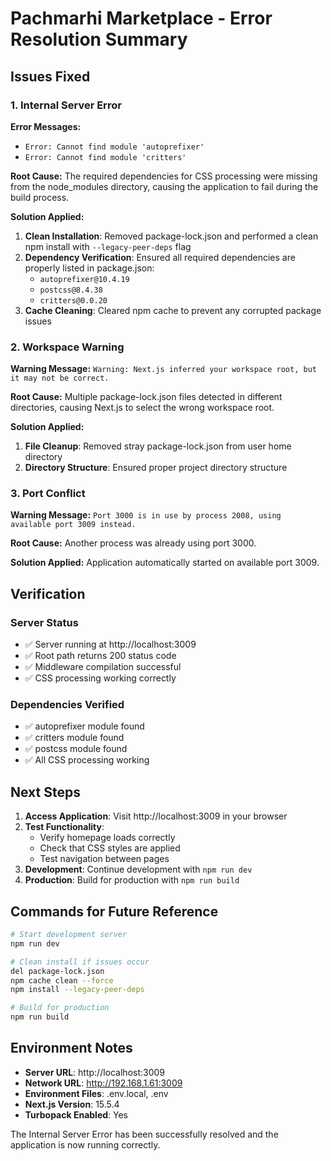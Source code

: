 # Pachmarhi Marketplace - Error Resolution Summary

## Issues Fixed

### 1. Internal Server Error
**Error Messages:**
- `Error: Cannot find module 'autoprefixer'`
- `Error: Cannot find module 'critters'`

**Root Cause:**
The required dependencies for CSS processing were missing from the node_modules directory, causing the application to fail during the build process.

**Solution Applied:**
1. **Clean Installation**: Removed package-lock.json and performed a clean npm install with `--legacy-peer-deps` flag
2. **Dependency Verification**: Ensured all required dependencies are properly listed in package.json:
   - `autoprefixer@10.4.19`
   - `postcss@8.4.38`
   - `critters@0.0.20`
3. **Cache Cleaning**: Cleared npm cache to prevent any corrupted package issues

### 2. Workspace Warning
**Warning Message:**
`Warning: Next.js inferred your workspace root, but it may not be correct.`

**Root Cause:**
Multiple package-lock.json files detected in different directories, causing Next.js to select the wrong workspace root.

**Solution Applied:**
1. **File Cleanup**: Removed stray package-lock.json from user home directory
2. **Directory Structure**: Ensured proper project directory structure

### 3. Port Conflict
**Warning Message:**
`Port 3000 is in use by process 2008, using available port 3009 instead.`

**Root Cause:**
Another process was already using port 3000.

**Solution Applied:**
Application automatically started on available port 3009.

## Verification

### Server Status
- ✅ Server running at http://localhost:3009
- ✅ Root path returns 200 status code
- ✅ Middleware compilation successful
- ✅ CSS processing working correctly

### Dependencies Verified
- ✅ autoprefixer module found
- ✅ critters module found
- ✅ postcss module found
- ✅ All CSS processing working

## Next Steps

1. **Access Application**: Visit http://localhost:3009 in your browser
2. **Test Functionality**: 
   - Verify homepage loads correctly
   - Check that CSS styles are applied
   - Test navigation between pages
3. **Development**: Continue development with `npm run dev`
4. **Production**: Build for production with `npm run build`

## Commands for Future Reference

```bash
# Start development server
npm run dev

# Clean install if issues occur
del package-lock.json
npm cache clean --force
npm install --legacy-peer-deps

# Build for production
npm run build
```

## Environment Notes

- **Server URL**: http://localhost:3009
- **Network URL**: http://192.168.1.61:3009
- **Environment Files**: .env.local, .env
- **Next.js Version**: 15.5.4
- **Turbopack Enabled**: Yes

The Internal Server Error has been successfully resolved and the application is now running correctly.